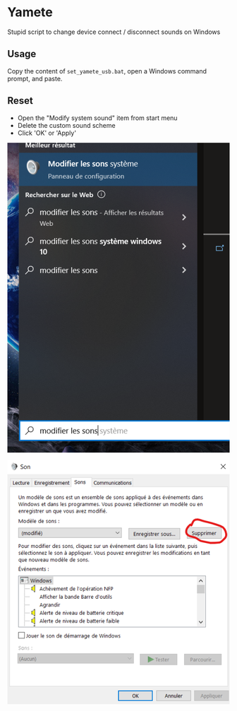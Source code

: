 # Yamete

Stupid script to change device connect / disconnect sounds on Windows

## Usage

Copy the content of `set_yamete_usb.bat`, open a Windows command prompt, and paste.

## Reset

- Open the "Modify system sound" item from start menu
- Delete the custom sound scheme
- Click 'OK' or 'Apply'

![](img/01.png)


![](img/02.png)